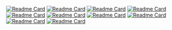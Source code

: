 [![Readme Card](https://github-readme-stats.vercel.app/api/pin/?username=kuzzleio&repo=kuzzle)](https://github.com/kuzzleio/kuzzle)
[![Readme Card](https://github-readme-stats.vercel.app/api/pin/?username=Shiranuit&repo=Lycanite)](https://github.com/LycaniteGroup/Lycanite)
[![Readme Card](https://github-readme-stats.vercel.app/api/pin/?username=kuzzleio&repo=sdk-javascript)](https://github.com/kuzzleio/sdk-javascript)
[![Readme Card](https://github-readme-stats.vercel.app/api/pin/?username=shiranuit&repo=node-segfault-handler)](https://github.com/shiranuit/node-segfault-handler)
[![Readme Card](https://github-readme-stats.vercel.app/api/pin/?username=kuzzleio&repo=sdk-dart)](https://github.com/kuzzleio/sdk-dart)
[![Readme Card](https://github-readme-stats.vercel.app/api/pin/?username=Shiranuit&repo=ECS)](https://github.com/Shiranuit/ECS)
[![Readme Card](https://github-readme-stats.vercel.app/api/pin/?username=Shiranuit&repo=ByteBuffer)](https://github.com/Shiranuit/ByteBuffer)
[![Readme Card](https://github-readme-stats.vercel.app/api/pin/?username=Shiranuit&repo=RType)](https://github.com/Shiranuit/RType)
[![Readme Card](https://github-readme-stats.vercel.app/api/pin/?username=Shiranuit&repo=VoxelEngine-0)](https://github.com/Shiranuit/VoxelEngine-0)
[![Readme Card](https://github-readme-stats.vercel.app/api/pin/?username=Shiranuit&repo=LuaGS)](https://github.com/Shiranuit/LuaGS)
